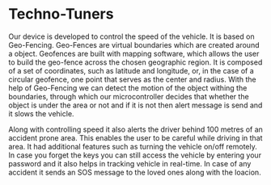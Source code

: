 # Techno-Tuners
Our device is developed to control the speed of the vehicle. It is based on Geo-Fencing. Geo-Fences are virtual boundaries which are created around a object. Geofences are built with mapping software, which allows the user to build the geo-fence across the chosen geographic region. It is composed of a set of coordinates, such as latitude and longitude, or, in the case of a circular geofence, one point that serves as the center and radius. With the help of Geo-Fencing we can detect the motion of the object withing the boundaries, through which our microcontroller decides that whether the object is under the area or not and if it is not then alert message is send and it slows the vehicle.

Along with controlling speed it also alerts the driver behind 100 metres of an accident prone area. This enables the user to be careful while driving in that area. 
It had additional features such as turning the vehicle on/off remotely. In case you forget the keys you can still access the vehicle by entering your password and it also helps in tracking vehicle in real-time. In case of any accident it sends an SOS message to the loved ones along with the loacion.
